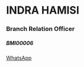 <h1>INDRA HAMISI</h1>
<h3>Branch Relation Officer</h3>
<h5>BMI00006</h5>
<a href="https://wa.me/6285256097579">WhatsApp</a>
